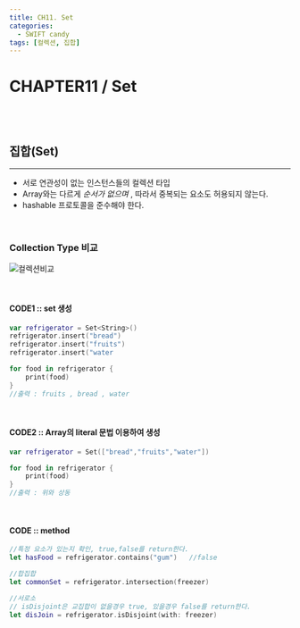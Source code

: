 ```yaml
---
title: CH11. Set
categories:
  - SWIFT candy
tags: [컬렉션, 집합]
---
```


# CHAPTER11 / Set

<br>
<br>

## 집합(Set)
- - -
- 서로 연관성이 없는 인스턴스들의 컬렉션 타입
- Array와는 다르게 *순서가 없으며* , 따라서 중복되는 요소도 허용되지 않는다.
- hashable 프로토콜을 준수해야 한다.

<br>

### Collection Type 비교

![컬렉션비교](/img/set.png)


<br>

#### CODE1 :: set 생성

```swift
var refrigerator = Set<String>()
refrigerator.insert("bread")
refrigerator.insert("fruits")
refrigerator.insert("water

for food in refrigerator {
    print(food)
}
//출력 : fruits , bread , water

```

<br>

#### CODE2 :: Array의 literal 문법 이용하여 생성
```swift
var refrigerator = Set(["bread","fruits","water"])

for food in refrigerator {
    print(food)
}
//출력 : 위와 상동
```

<br>

#### CODE :: method
```swift
//특정 요소가 있는지 확인, true,false를 return한다.
let hasFood = refrigerator.contains("gum")   //false

//합집합
let commonSet = refrigerator.intersection(freezer)

//서로소
// isDisjoint은 교집합이 없을경우 true, 있을경우 false를 return한다.
let disJoin = refrigerator.isDisjoint(with: freezer)
```
